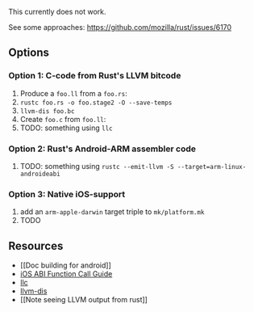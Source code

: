 This currently does not work.

See some approaches: https://github.com/mozilla/rust/issues/6170

## Options

### Option 1: C-code from Rust's LLVM bitcode

1. Produce a `foo.ll` from a `foo.rs`:
  1. `rustc foo.rs -o foo.stage2 -O --save-temps`
  1. `llvm-dis foo.bc`
1. Create `foo.c` from `foo.ll`:
  1. TODO: something using `llc`

### Option 2: Rust's Android-ARM assembler code

1. TODO: something using `rustc --emit-llvm -S --target=arm-linux-androideabi`

### Option 3: Native iOS-support

1. add an `arm-apple-darwin` target triple to `mk/platform.mk`
1. TODO

## Resources

* [[Doc building for android]]
* [iOS ABI Function Call Guide](https://developer.apple.com/library/ios/documentation/Xcode/Conceptual/iPhoneOSABIReference/Articles/ARMv6FunctionCallingConventions.html)
* [llc](http://llvm.org/docs/CommandGuide/llc.html)
* [llvm-dis](http://llvm.org/docs/CommandGuide/llvm-dis.html)
* [[Note seeing LLVM output from rust]]